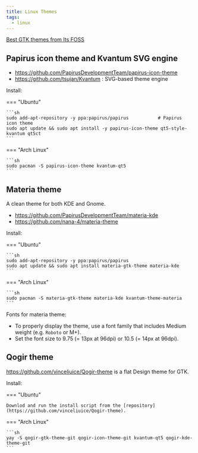 ```yaml
---
title: Linux Themes
tags:
  - linux
---
```


[Best GTK themes from Its FOSS](https://itsfoss.com/best-gtk-themes/)

## Papirus icon theme and Kvantum SVG engine

- https://github.com/PapirusDevelopmentTeam/papirus-icon-theme
- https://github.com/tsujan/Kvantum : SVG-based theme engine

Install:

=== "Ubuntu"

    ```sh
    sudo add-apt-repository -y ppa:papirus/papirus           # Papirus icon theme
    sudo apt update && sudo apt install -y papirus-icon-theme qt5-style-kvantum qt5ct
    ```

=== "Arch Linux"

    ```sh
    sudo pacman -S papirus-icon-theme kvantum-qt5
    ```

## Materia theme

A clean theme for both KDE and Gnome.

- https://github.com/PapirusDevelopmentTeam/materia-kde
- https://github.com/nana-4/materia-theme

Install:

=== "Ubuntu"

    ```sh
    sudo add-apt-repository -y ppa:papirus/papirus
    sudo apt update && sudo apt install materia-gtk-theme materia-kde
    ```

=== "Arch Linux"

    ```sh
    sudo pacman -S materia-gtk-theme materia-kde kvantum-theme-materia
    ```

Fonts for materia theme:

- To properly display the theme, use a font family that includes Medium weight (e.g. `Roboto` or M+).
- Set the font size to 9.75 (= 13px at 96dpi) or 10.5 (= 14px at 96dpi).

## Qogir theme

https://github.com/vinceliuice/Qogir-theme is a flat Design theme for GTK.

Install:

=== "Ubuntu"

    Downlod and run the install script from the [repository](https://github.com/vinceliuice/Qogir-theme).

=== "Arch Linux"

    ```sh
    yay -S qogir-gtk-theme-git qogir-icon-theme-git kvantum-qt5 qogir-kde-theme-git
    ```
